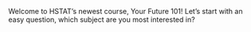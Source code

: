Welcome to HSTAT’s newest course, Your Future 101! Let’s start with an easy question, which subject are you most interested in?